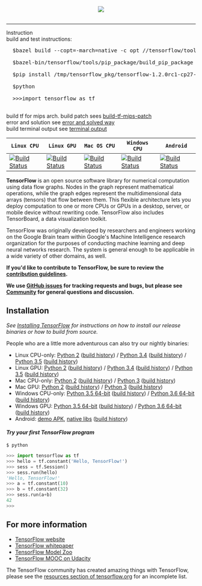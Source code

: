 <div align="center">
  <img src="https://www.tensorflow.org/images/tf_logo_transp.png"><br><br>
</div>

-----------------
Instruction<br>
build and test instructions:<br>
<pre>
  $bazel build --copt=-march=native -c opt //tensorflow/tools/pip_package:build_pip_package --verbose_failures <br>
  $bazel-bin/tensorflow/tools/pip_package/build_pip_package /tmp/tensorflow_pkg <br>
  $pip install /tmp/tensorflow_pkg/tensorflow-1.2.0rc1-cp27-none-linux_mips64.whl <br>
  $python <br>
  >>>import tensorflow as tf <br>
</pre>
build tf for mips arch. build patch sees [build-tf-mips-patch](build-tf-mips.diff)<br>
error and solution see [error and solved way](build-tensorflow-for-mips64.error.log)<br>
build terminal output see [terminal output](build-tensorflow-mips64.output)<br>



| **`Linux CPU`** | **`Linux GPU`** | **`Mac OS CPU`** | **`Windows CPU`** | **`Android`** |
|-----------------|---------------------|------------------|-------------------|---------------|
| [![Build Status](https://ci.tensorflow.org/buildStatus/icon?job=tensorflow-master-cpu)](https://ci.tensorflow.org/job/tensorflow-master-cpu) | [![Build Status](https://ci.tensorflow.org/buildStatus/icon?job=tensorflow-master-linux-gpu)](https://ci.tensorflow.org/job/tensorflow-master-linux-gpu) | [![Build Status](https://ci.tensorflow.org/buildStatus/icon?job=tensorflow-master-mac)](https://ci.tensorflow.org/job/tensorflow-master-mac) | [![Build Status](https://ci.tensorflow.org/buildStatus/icon?job=tensorflow-master-win-cmake-py)](https://ci.tensorflow.org/job/tensorflow-master-win-cmake-py) | [![Build Status](https://ci.tensorflow.org/buildStatus/icon?job=tensorflow-master-android)](https://ci.tensorflow.org/job/tensorflow-master-android) |

**TensorFlow** is an open source software library for numerical computation using
data flow graphs.  Nodes in the graph represent mathematical operations, while
the graph edges represent the multidimensional data arrays (tensors) that flow
between them.  This flexible architecture lets you deploy computation to one
or more CPUs or GPUs in a desktop, server, or mobile device without rewriting
code.  TensorFlow also includes TensorBoard, a data visualization toolkit.

TensorFlow was originally developed by researchers and engineers
working on the Google Brain team within Google's Machine Intelligence research
organization for the purposes of conducting machine learning and deep neural
networks research.  The system is general enough to be applicable in a wide
variety of other domains, as well.

**If you'd like to contribute to TensorFlow, be sure to review the [contribution
guidelines](CONTRIBUTING.md).**

**We use [GitHub issues](https://github.com/tensorflow/tensorflow/issues) for
tracking requests and bugs, but please see
[Community](https://www.tensorflow.org/community/) for general questions
and discussion.**

## Installation
*See [Installing TensorFlow](https://www.tensorflow.org/install/) for instructions on how to install our release binaries or how to build from source.*

People who are a little more adventurous can also try our nightly binaries:

* Linux CPU-only: [Python 2](https://ci.tensorflow.org/view/Nightly/job/nightly-matrix-cpu/TF_BUILD_IS_OPT=OPT,TF_BUILD_IS_PIP=PIP,TF_BUILD_PYTHON_VERSION=PYTHON2,label=cpu-slave/lastSuccessfulBuild/artifact/pip_test/whl/tensorflow-1.2.0rc1-cp27-none-linux_x86_64.whl) ([build history](https://ci.tensorflow.org/view/Nightly/job/nightly-matrix-cpu/TF_BUILD_IS_OPT=OPT,TF_BUILD_IS_PIP=PIP,TF_BUILD_PYTHON_VERSION=PYTHON2,label=cpu-slave)) / [Python 3.4](https://ci.tensorflow.org/view/Nightly/job/nightly-matrix-cpu/TF_BUILD_IS_OPT=OPT,TF_BUILD_IS_PIP=PIP,TF_BUILD_PYTHON_VERSION=PYTHON3,label=cpu-slave/lastSuccessfulBuild/artifact/pip_test/whl/tensorflow-1.2.0rc1-cp34-cp34m-linux_x86_64.whl) ([build history](https://ci.tensorflow.org/view/Nightly/job/nightly-matrix-cpu/TF_BUILD_IS_OPT=OPT,TF_BUILD_IS_PIP=PIP,TF_BUILD_PYTHON_VERSION=PYTHON3,label=cpu-slave/)) / [Python 3.5](https://ci.tensorflow.org/view/Nightly/job/nightly-python35-linux-cpu/lastSuccessfulBuild/artifact/pip_test/whl/tensorflow-1.2.0rc1-cp35-cp35m-linux_x86_64.whl) ([build history](https://ci.tensorflow.org/view/Nightly/job/nightly-python35-linux-cpu/))
* Linux GPU: [Python 2](https://ci.tensorflow.org/view/Nightly/job/nightly-matrix-linux-gpu/TF_BUILD_IS_OPT=OPT,TF_BUILD_IS_PIP=PIP,TF_BUILD_PYTHON_VERSION=PYTHON2,label=gpu-linux/lastSuccessfulBuild/artifact/pip_test/whl/tensorflow_gpu-1.2.0rc1-cp27-none-linux_x86_64.whl) ([build history](https://ci.tensorflow.org/view/Nightly/job/nightly-matrix-linux-gpu/TF_BUILD_IS_OPT=OPT,TF_BUILD_IS_PIP=PIP,TF_BUILD_PYTHON_VERSION=PYTHON2,label=gpu-linux/)) / [Python 3.4](https://ci.tensorflow.org/view/Nightly/job/nightly-matrix-linux-gpu/TF_BUILD_IS_OPT=OPT,TF_BUILD_IS_PIP=PIP,TF_BUILD_PYTHON_VERSION=PYTHON3,label=gpu-linux/lastSuccessfulBuild/artifact/pip_test/whl/tensorflow_gpu-1.2.0rc1-cp34-cp34m-linux_x86_64.whl) ([build history](https://ci.tensorflow.org/view/Nightly/job/nightly-matrix-linux-gpu/TF_BUILD_IS_OPT=OPT,TF_BUILD_IS_PIP=PIP,TF_BUILD_PYTHON_VERSION=PYTHON3,label=gpu-linux/)) / [Python 3.5](https://ci.tensorflow.org/view/Nightly/job/nightly-matrix-linux-gpu/TF_BUILD_IS_OPT=OPT,TF_BUILD_IS_PIP=PIP,TF_BUILD_PYTHON_VERSION=PYTHON3.5,label=gpu-linux/lastSuccessfulBuild/artifact/pip_test/whl/tensorflow_gpu-1.2.0rc1-cp35-cp35m-linux_x86_64.whl) ([build history](https://ci.tensorflow.org/view/Nightly/job/nightly-matrix-linux-gpu/TF_BUILD_IS_OPT=OPT,TF_BUILD_IS_PIP=PIP,TF_BUILD_PYTHON_VERSION=PYTHON3.5,label=gpu-linux/))
* Mac CPU-only: [Python 2](https://ci.tensorflow.org/view/Nightly/job/nightly-matrix-cpu/TF_BUILD_IS_OPT=OPT,TF_BUILD_IS_PIP=PIP,TF_BUILD_PYTHON_VERSION=PYTHON2,label=mac-slave/lastSuccessfulBuild/artifact/pip_test/whl/tensorflow-1.2.0rc1-py2-none-any.whl) ([build history](https://ci.tensorflow.org/view/Nightly/job/nightly-matrix-cpu/TF_BUILD_IS_OPT=OPT,TF_BUILD_IS_PIP=PIP,TF_BUILD_PYTHON_VERSION=PYTHON2,label=mac-slave/)) / [Python 3](https://ci.tensorflow.org/view/Nightly/job/nightly-matrix-cpu/TF_BUILD_IS_OPT=OPT,TF_BUILD_IS_PIP=PIP,TF_BUILD_PYTHON_VERSION=PYTHON3,label=mac-slave/lastSuccessfulBuild/artifact/pip_test/whl/tensorflow-1.2.0rc1-py3-none-any.whl) ([build history](https://ci.tensorflow.org/view/Nightly/job/nightly-matrix-cpu/TF_BUILD_IS_OPT=OPT,TF_BUILD_IS_PIP=PIP,TF_BUILD_PYTHON_VERSION=PYTHON3,label=mac-slave/))
* Mac GPU: [Python 2](https://ci.tensorflow.org/view/Nightly/job/nightly-matrix-mac-gpu/TF_BUILD_IS_OPT=OPT,TF_BUILD_IS_PIP=PIP,TF_BUILD_PYTHON_VERSION=PYTHON2,label=gpu-mac/lastSuccessfulBuild/artifact/pip_test/whl/tensorflow_gpu-1.2.0rc1-py2-none-any.whl) ([build history](https://ci.tensorflow.org/view/Nightly/job/nightly-matrix-mac-gpu/TF_BUILD_IS_OPT=OPT,TF_BUILD_IS_PIP=PIP,TF_BUILD_PYTHON_VERSION=PYTHON2,label=gpu-mac/)) / [Python 3](https://ci.tensorflow.org/view/Nightly/job/nightly-matrix-mac-gpu/TF_BUILD_IS_OPT=OPT,TF_BUILD_IS_PIP=PIP,TF_BUILD_PYTHON_VERSION=PYTHON3,label=gpu-mac/lastSuccessfulBuild/artifact/pip_test/whl/tensorflow_gpu-1.2.0rc1-py3-none-any.whl) ([build history](https://ci.tensorflow.org/view/Nightly/job/nightly-matrix-mac-gpu/TF_BUILD_IS_OPT=OPT,TF_BUILD_IS_PIP=PIP,TF_BUILD_PYTHON_VERSION=PYTHON3,label=gpu-mac/))
* Windows CPU-only: [Python 3.5 64-bit](https://ci.tensorflow.org/view/Nightly/job/nightly-win/M=windows,PY=35/lastSuccessfulBuild/artifact/cmake_build/tf_python/dist/tensorflow-1.2.0rc1-cp35-cp35m-win_amd64.whl) ([build history](https://ci.tensorflow.org/view/Nightly/job/nightly-win/M=windows,PY=35/)) / [Python 3.6 64-bit](https://ci.tensorflow.org/view/Nightly/job/nightly-win/M=windows,PY=36/lastSuccessfulBuild/artifact/cmake_build/tf_python/dist/tensorflow-1.2.0rc1-cp36-cp36m-win_amd64.whl) ([build history](https://ci.tensorflow.org/view/Nightly/job/nightly-win/M=windows,PY=36/))
* Windows GPU: [Python 3.5 64-bit](https://ci.tensorflow.org/view/Nightly/job/nightly-win/M=windows-gpu,PY=35/lastSuccessfulBuild/artifact/cmake_build/tf_python/dist/tensorflow_gpu-1.2.0rc1-cp35-cp35m-win_amd64.whl) ([build history](https://ci.tensorflow.org/view/Nightly/job/nightly-win/M=windows-gpu,PY=35/)) / [Python 3.6 64-bit](https://ci.tensorflow.org/view/Nightly/job/nightly-win/M=windows-gpu,PY=36/lastSuccessfulBuild/artifact/cmake_build/tf_python/dist/tensorflow_gpu-1.2.0rc1-cp36-cp36m-win_amd64.whl) ([build history](https://ci.tensorflow.org/view/Nightly/job/nightly-win/M=windows-gpu,PY=36/))
* Android: [demo APK](https://ci.tensorflow.org/view/Nightly/job/nightly-android/lastSuccessfulBuild/artifact/out/tensorflow_demo.apk), [native libs](http://ci.tensorflow.org/view/Nightly/job/nightly-android/lastSuccessfulBuild/artifact/out/native/)
([build history](https://ci.tensorflow.org/view/Nightly/job/nightly-android/))

#### *Try your first TensorFlow program*
```shell
$ python
```
```python
>>> import tensorflow as tf
>>> hello = tf.constant('Hello, TensorFlow!')
>>> sess = tf.Session()
>>> sess.run(hello)
'Hello, TensorFlow!'
>>> a = tf.constant(10)
>>> b = tf.constant(32)
>>> sess.run(a+b)
42
>>>
```

## For more information

* [TensorFlow website](https://tensorflow.org)
* [TensorFlow whitepaper](http://download.tensorflow.org/paper/whitepaper2015.pdf)
* [TensorFlow Model Zoo](https://github.com/tensorflow/models)
* [TensorFlow MOOC on Udacity](https://www.udacity.com/course/deep-learning--ud730)

The TensorFlow community has created amazing things with TensorFlow, please see the [resources section of tensorflow.org](https://www.tensorflow.org/about/#community) for an incomplete list.
